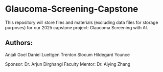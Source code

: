 # Glaucoma-Screening-Capstone
This repository will store files and materials (excluding data files for storage purposes) for our 2025 capstone project: Glaucoma Screening with AI. 

## Authors:
Anjali Goel
Daniel Luettgen
Trenton Slocum
Hildegard Younce 

Sponsor: Dr. Arjun Dirghangi
Faculty Mentor: Dr. Aiying Zhang 
